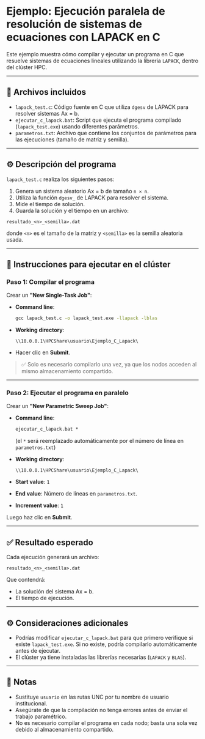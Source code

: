 # Ejemplo: Ejecución paralela de resolución de sistemas de ecuaciones con LAPACK en C

Este ejemplo muestra cómo compilar y ejecutar un programa en C que resuelve sistemas de ecuaciones lineales utilizando la librería `LAPACK`, dentro del clúster HPC.

---

## 📁 Archivos incluidos

- `lapack_test.c`: Código fuente en C que utiliza `dgesv` de LAPACK para resolver sistemas Ax = b.
- `ejecutar_c_lapack.bat`: Script que ejecuta el programa compilado (`lapack_test.exe`) usando diferentes parámetros.
- `parametros.txt`: Archivo que contiene los conjuntos de parámetros para las ejecuciones (tamaño de matriz y semilla).

---

## ⚙️ Descripción del programa

`lapack_test.c` realiza los siguientes pasos:

1. Genera un sistema aleatorio Ax = b de tamaño `n × n`.
2. Utiliza la función `dgesv_` de LAPACK para resolver el sistema.
3. Mide el tiempo de solución.
4. Guarda la solución y el tiempo en un archivo:

```
resultado_<n>_<semilla>.dat
```

donde `<n>` es el tamaño de la matriz y `<semilla>` es la semilla aleatoria usada.

---

## 🚀 Instrucciones para ejecutar en el clúster

### Paso 1: Compilar el programa

Crear un **"New Single-Task Job"**:

- **Command line**:

  ```bat
  gcc lapack_test.c -o lapack_test.exe -llapack -lblas
  ```

- **Working directory**:

  ```
  \\10.0.0.1\HPCShare\usuario\Ejemplo_C_Lapack\
  ```

- Hacer clic en **Submit**.

> ✅ Solo es necesario compilarlo una vez, ya que los nodos acceden al mismo almacenamiento compartido.

---

### Paso 2: Ejecutar el programa en paralelo

Crear un **"New Parametric Sweep Job"**:

- **Command line**:

  ```bat
  ejecutar_c_lapack.bat *
  ```

  (el `*` será reemplazado automáticamente por el número de línea en `parametros.txt`)

- **Working directory**:

  ```
  \\10.0.0.1\HPCShare\usuario\Ejemplo_C_Lapack\
  ```

- **Start value**: `1`
- **End value**: Número de líneas en `parametros.txt`.
- **Increment value**: `1`

Luego haz clic en **Submit**.

---

## ✅ Resultado esperado

Cada ejecución generará un archivo:

```
resultado_<n>_<semilla>.dat
```

Que contendrá:

- La solución del sistema Ax = b.
- El tiempo de ejecución.

---

## ⚙️ Consideraciones adicionales

- Podrías modificar `ejecutar_c_lapack.bat` para que primero verifique si existe `lapack_test.exe`. Si no existe, podría compilarlo automáticamente antes de ejecutar.
- El clúster ya tiene instaladas las librerías necesarias (`LAPACK` y `BLAS`).

---

## 📌 Notas

- Sustituye `usuario` en las rutas UNC por tu nombre de usuario institucional.
- Asegúrate de que la compilación no tenga errores antes de enviar el trabajo paramétrico.
- No es necesario compilar el programa en cada nodo; basta una sola vez debido al almacenamiento compartido.